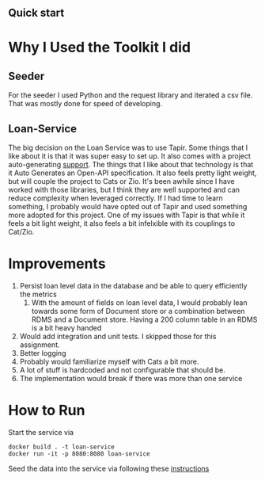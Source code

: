 ## Quick start

# Why I Used the Toolkit I did
## Seeder
For the seeder I used Python and the request library and iterated a csv file. That was mostly done for speed of developing. 
## Loan-Service
The big decision on the Loan Service was to use Tapir. Some things that I like about it is that it was super easy to set up. It also comes
with a project auto-generating [support](https://tapir.softwaremill.com/en/latest/). The things that I like about that technology is that it Auto Generates an Open-API specification. It also feels pretty light weight, but will 
couple the project to Cats or Zio. It's been awhile since I have worked with those libraries, but I think they are well supported and can reduce complexity when leveraged correctly. If I had time to learn something, I probably would have opted out of Tapir and used something more adopted for this project. One of my issues with Tapir is that while it feels a bit light weight, it also feels a bit infelxible with its couplings to Cat/Zio. 

# Improvements
1. Persist loan level data in the database and be able to query efficiently the metrics
    1. With the amount of fields on loan level data, I would probably lean towards some form of Document store or a combination between RDMS and a Document store. Having a 200 column table in an RDMS is a bit heavy handed
2. Would add integration and unit tests. I skipped those for this assignment. 
3. Better logging 
4. Probably would familiarize myself with Cats a bit more.
5. A lot of stuff is hardcoded and not configurable that should be.
6. The implementation would break if there was more than one service

# How to Run
Start the service via
```shell
docker build . -t loan-service
docker run -it -p 8080:8080 loan-service
```
Seed the data into the service via following these [instructions](seeder/README.md)
